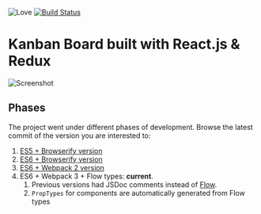 ![Love](https://img.shields.io/badge/Made%20with-%E2%99%A5-red.svg)
[![Build Status](https://travis-ci.org/jiayihu/react-kanban.svg?branch=master)](https://travis-ci.org/jiayihu/react-kanban)

# Kanban Board built with React.js & Redux

![Screenshot](https://raw.githubusercontent.com/jiayihu/react-kanban/master/screenshot.png)

## Phases

The project went under different phases of development. Browse the latest commit of the version you are interested to:

1. [ES5 + Browserify version](https://github.com/jiayihu/react-kanban/tree/e72801d9932c36d244f507d2f4f390d34f411433)
2. [ES6 + Browserify version](https://github.com/jiayihu/react-kanban/tree/337b72abc895817723493abffb4e0724e6b8aa29)
3. [ES6 + Webpack 2 version](https://github.com/jiayihu/react-kanban/tree/9293fd4f097f0086bac112d108eaf7b4877d5218)
4. ES6 + Webpack 3 + Flow types: **current**.
   1. Previous versions had JSDoc comments instead of [Flow](https://flow.org/).
   2. `PropTypes` for components are automatically generated from Flow types
